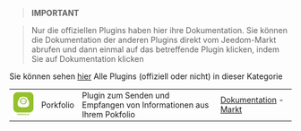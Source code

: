 
>**IMPORTANT**

>Nur die offiziellen Plugins haben hier ihre Dokumentation. Sie können die Dokumentation der anderen Plugins direkt vom Jeedom-Markt abrufen und dann einmal auf das betreffende Plugin klicken, indem Sie auf Dokumentation klicken


Sie können sehen [hier](https://market.jeedom.com/index.php?v=d&p=market&type=plugin&categorie=finance) Alle Plugins (offiziell oder nicht) in dieser Kategorie

| | | | |
|--- | --- | --- | ---|
|<img src="porkfolio/porkfolio_icon.png" width="100" />|Porkfolio|Plugin zum Senden und Empfangen von Informationen aus Ihrem Pokfolio|[Dokumentation](porkfolio/index.md) - [Markt](https://market.jeedom.com/index.php?v=d&p=market_display&id=1503)|
